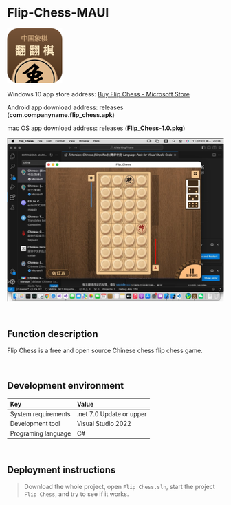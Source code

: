 # Flip-Chess-MAUI

![](ScreenShot/logo.png)

 
 Windows 10 app store address: 
[Buy Flip Chess - Microsoft Store](https://apps.microsoft.com/detail/9pfm18fl44ff)   

Android app download address: releases (**com.companyname.flip_chess.apk**)

mac OS app download address: releases (**Flip_Chess-1.0.pkg**)

![](ScreenShot/thumbail.jpg)

<br/>

## Function description

Flip Chess is a free and open source Chinese chess flip chess game.


<br/>

## Development environment

|Key|Value|
|:-|:-|
|System requirements| .net 7.0 Update or upper|
|Development tool|Visual Studio 2022|
|Programing language|C#|


<br/>

## Deployment instructions

> Download the whole project, open `Flip Chess.sln`, start the project `Flip Chess`, and try to see if it works.